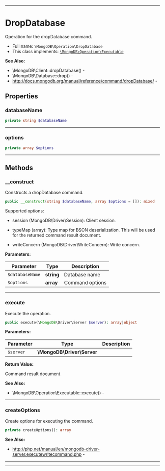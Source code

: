 ***

# DropDatabase

Operation for the dropDatabase command.

* Full name: `\MongoDB\Operation\DropDatabase`
* This class implements:
  [`\MongoDB\Operation\Executable`](./Executable.md)

**See Also:**

* \MongoDB\Client::dropDatabase() -
* \MongoDB\Database::drop() -
* http://docs.mongodb.org/manual/reference/command/dropDatabase/ -

## Properties

### databaseName

```php
private string $databaseName
```

***

### options

```php
private array $options
```

***

## Methods

### __construct

Constructs a dropDatabase command.

```php
public __construct(string $databaseName, array $options = []): mixed
```

Supported options:

* session (MongoDB\Driver\Session): Client session.

* typeMap (array): Type map for BSON deserialization. This will be used
  for the returned command result document.

* writeConcern (MongoDB\Driver\WriteConcern): Write concern.

**Parameters:**

| Parameter | Type | Description |
|-----------|------|-------------|
| `$databaseName` | **string** | Database name |
| `$options` | **array** | Command options |

***

### execute

Execute the operation.

```php
public execute(\MongoDB\Driver\Server $server): array|object
```

**Parameters:**

| Parameter | Type | Description |
|-----------|------|-------------|
| `$server` | **\MongoDB\Driver\Server** |  |

**Return Value:**

Command result document

**See Also:**

* \MongoDB\Operation\Executable::execute() -

***

### createOptions

Create options for executing the command.

```php
private createOptions(): array
```

**See Also:**

* http://php.net/manual/en/mongodb-driver-server.executewritecommand.php -

***


***

